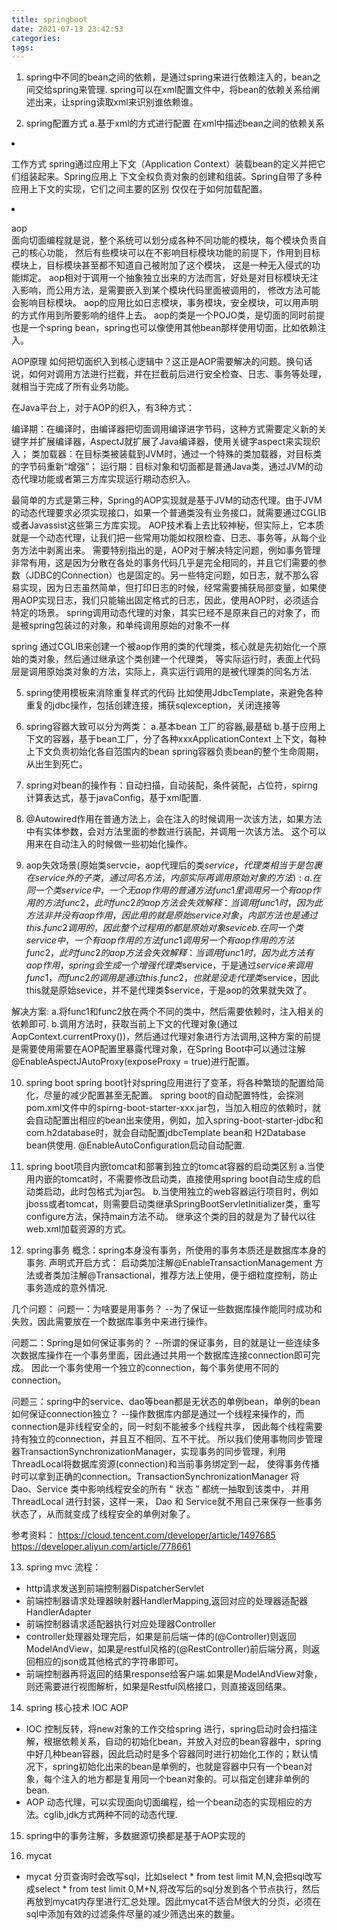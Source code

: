 ```yaml
---
title: springboot
date: 2021-07-13 23:42:53
categories:
tags:
---
```

1. spring中不同的bean之间的依赖，是通过spring来进行依赖注入的，bean之间交给spring来管理.
spring可以在xml配置文件中，将bean的依赖关系给阐述出来，让spring读取xml来识别谁依赖谁。

2. spring配置方式
a.基于xml的方式进行配置
在xml中描述bean之间的依赖关系
<bean id="xxx" class="yyy">
 <constructor-arg ref="zzz>
</bean>
b.基于java的配置
@Configuration
public class BbConfig {
    @Bean
    public Bb bb() {
        //依赖注入了aa这个bean
        // return new Bb(new Aa()); 这里bb中的Aa就变成了自己创建的对象了，而不是spring创建的
        return new Bb(aa());//这里aa()方法产生的就是spring给注入的bean
    }
    @Bean
    public Aa aa() {
        return new Aa();
    }
}

3. 工作方式
spring通过应用上下文（Application Context）装载bean的定义并把它们组装起来。Spring应用上
下文全权负责对象的创建和组装。Spring自带了多种应用上下文的实现，它们之间主要的区别
仅仅在于如何加载配置。

4. aop  
面向切面编程就是说，整个系统可以划分成各种不同功能的模块，每个模块负责自己的核心功能，
然后有些模块可以在不影响目标模块功能的前提下，作用到目标模块上，目标模块甚至都不知道自己被附加了这个模块，
这是一种无入侵式的功能绑定。
aop相对于调用一个抽象独立出来的方法而言，好处是对目标模块无注入影响，而公用方法，是需要嵌入到某个模块代码里面被调用的，
修改方法可能会影响目标模块。
aop的应用比如日志模块，事务模块，安全模块，可以用声明的方式作用到所要影响的组件上去。
aop的类是一个POJO类，是切面的同时前提也是一个spring bean，spring也可以像使用其他bean那样使用切面，比如依赖注入。

AOP原理
如何把切面织入到核心逻辑中？这正是AOP需要解决的问题。换句话说，如何对调用方法进行拦截，并在拦截前后进行安全检查、日志、事务等处理，就相当于完成了所有业务功能。

在Java平台上，对于AOP的织入，有3种方式：

编译期：在编译时，由编译器把切面调用编译进字节码，这种方式需要定义新的关键字并扩展编译器，AspectJ就扩展了Java编译器，使用关键字aspect来实现织入；
类加载器：在目标类被装载到JVM时，通过一个特殊的类加载器，对目标类的字节码重新“增强”；
运行期：目标对象和切面都是普通Java类，通过JVM的动态代理功能或者第三方库实现运行期动态织入。

最简单的方式是第三种，Spring的AOP实现就是基于JVM的动态代理。由于JVM的动态代理要求必须实现接口，如果一个普通类没有业务接口，就需要通过CGLIB或者Javassist这些第三方库实现。
AOP技术看上去比较神秘，但实际上，它本质就是一个动态代理，让我们把一些常用功能如权限检查、日志、事务等，从每个业务方法中剥离出来。
需要特别指出的是，AOP对于解决特定问题，例如事务管理非常有用，这是因为分散在各处的事务代码几乎是完全相同的，并且它们需要的参数（JDBC的Connection）也是固定的。另一些特定问题，如日志，就不那么容易实现，因为日志虽然简单，但打印日志的时候，经常需要捕获局部变量，如果使用AOP实现日志，我们只能输出固定格式的日志，因此，使用AOP时，必须适合特定的场景。
spring调用动态代理的对象，其实已经不是原来自己的对象了，而是被spring包装过的对象，和单纯调用原始的对象不一样


spring 通过CGLIB来创建一个被aop作用的类的代理类，核心就是先初始化一个原始的类对象，然后通过继承这个类创建一个代理类，
等实际运行时，表面上代码层是调用原始类对象的方法，实际上，真实运行调用的是被代理类的同名方法.


5. spring使用模板来消除重复样式的代码
比如使用JdbcTemplate，来避免各种重复的jdbc操作，包括创建连接，捕获sqlexception，关闭连接等

6. spring容器大致可以分为两类：
a.基本bean 工厂的容器,最基础
b.基于应用上下文的容器，基于bean工厂，分了各种xxxApplicationContext 上下文，每种上下文负责初始化各自范围内的bean
spring容器负责bean的整个生命周期，从出生到死亡。


7. spring对bean的操作有：自动扫描，自动装配，条件装配，占位符，spirng计算表达式，基于javaConfig，基于xml配置.


8. @Autowired作用在普通方法上，会在注入的时候调用一次该方法，如果方法中有实体参数，会对方法里面的参数进行装配，并调用一次该方法。
这个可以用来在自动注入的时候做一些初始化操作。

9. aop失效场景(原始类servcie，aop代理后的类$service，代理类相当于是包裹在service外的子类，通过同名方法，内部实际再调用原始对象的方法):
a.在同一个类service中，一个无aop作用的普通方法func1里调用另一个有aop作用的方法func2，此时func2的aop方法会失效
解释：当调用func1时，因为此方法非并没有aop作用，因此用的就是原始service对象，内部方法也是通过this.func2调用的，因此整个过程用的都是原始对象sevice
b.在同一个类service中，一个有aop作用的方法func1调用另一个有aop作用的方法func2，此时func2的aop方法会失效
解释：当调用func1时，因为此方法有aop作用，spring会生成一个增强代理类$service，于是通过$service来调用func1，而func2的调用是通过this.func2，也就是没走代理类$service，因此this就是原始sevice，并不是代理类$service，于是aop的效果就失效了。

解决方案:
a.将func1和func2放在两个不同的类中，然后需要依赖时，注入相关的依赖即可.
b.调用方法时，获取当前上下文的代理对象(通过AopContext.currentProxy())，然后通过代理对象进行方法调用,这种方案的前提是需要使用需要在AOP配置里暴露代理对象，在Spring Boot中可以通过注解@EnableAspectJAutoProxy(exposeProxy = true)进行配置。


10. spring boot
spring boot针对spring应用进行了变革，将各种繁琐的配置给简化，尽量的减少配置甚至无配置。
spring boot的自动配置特性，会探测pom.xml文件中的spirng-boot-starter-xxx.jar包，当加入相应的依赖时，就会自动配置出相应的bean出来使用，例如，加入spring-boot-starter-jdbc和com.h2database时，就会自动配置jdbcTemplate bean和 H2Database bean供使用.
@EnableAutoConfiguration启动自动配置.

11. spring boot项目内嵌tomcat和部署到独立的tomcat容器的启动类区别
a.当使用内嵌的tomcat时，不需要修改启动类，直接使用spring boot自动生成的启动类启动，此时包格式为jar包。
b.当使用独立的web容器运行项目时，例如jboss或者tomcat，则需要启动类继承SpringBootServletInitializer类，重写configure方法，保持main方法不动。
继承这个类的目的就是为了替代以往web.xml加载资源的方式。


12. spring事务
概念：spring本身没有事务，所使用的事务本质还是数据库本身的事务.
声明式开启方式：
启动类加注解@EnableTransactionManagement
方法或者类加注解@Transactional，推荐方法上使用，便于细粒度控制，防止事务造成的意外情况.



几个问题：
问题一：为啥要是用事务？
--为了保证一些数据库操作能同时成功和失败，因此需要放在一个数据库事务中来进行操作。

问题二：Spring是如何保证事务的？
--所谓的保证事务，目的就是让一些连续多次数据库操作在一个事务里面，因此通过共用一个数据库连接connection即可完成。
因此一个事务使用一个独立的connection，每个事务使用不同的connection。

问题三：spring中的service、dao等bean都是无状态的单例bean，单例的bean如何保证connection独立？
--操作数据库内部是通过一个线程来操作的，而connection是非线程安全的，同一时刻不能被多个线程共享，
因此每个线程需要持有独立的connection，并且互不相同、互不干扰。
所以我们使用事物同步管理器TransactionSynchronizationManager，实现事务的同步管理，利用ThreadLocal将数据库资源(connection)和当前事务绑定到一起，
使得事务传播时可以拿到正确的connection。TransactionSynchronizationManager 将 Dao、Service 类中影响线程安全的所有 “ 状态 ” 都统一抽取到该类中，
并用 ThreadLocal 进行封装，这样一来， Dao 和 Service就不用自己来保存一些事务状态了，从而就变成了线程安全的单例对象了。

参考资料：
https://cloud.tencent.com/developer/article/1497685
https://developer.aliyun.com/article/778661

13. spring mvc 流程：
   * http请求发送到前端控制器DispatcherServlet
   * 前端控制器请求处理器映射器HandlerMapping,返回对应的处理器适配器HandlerAdapter
   * 前端控制器请求适配器执行对应处理器Controller
   * controller处理器处理完后，如果是前后端一体的(@Controller)则返回ModelAndView，如果是restful风格的(@RestController)前后端分离，则返回相应的json或其他格式的字符串即可。
   * 前端控制器再将返回的结果response给客户端.如果是ModelAndView对象，则还需要进行视图解析，如果是Restful风格接口，则直接返回结果。

14. spring 核心技术 IOC AOP
   * IOC 控制反转，将new对象的工作交给spring 进行，spring启动时会扫描注解，根据依赖关系，自动的初始化bean，并放入对应的bean容器中，spring中好几种bean容器，因此启动时是多个容器同时进行初始化工作的；默认情况下，spring初始化出来的bean是单例的，也就是容器中只有一个bean对象，每个注入的地方都是复用同一个bean对象的。可以指定创建非单例的bean.
   * AOP 动态代理，可以实现面向切面编程，给一个bean动态的实现相应的方法。cglib,jdk方式两种不同的动态代理.   

15. spring中的事务注解，多数据源切换都是基于AOP实现的


16. mycat 
   * mycat 分页查询时会改写sql，比如select * from test limit M,N,会把sql改写成select * from test limit 0,M+N,将改写后的sql分发到各个节点执行，然后再放到mycat内存里进行汇总处理。因此mycat不适合M很大的分页，必须在sql中添加有效的过滤条件尽量的减少筛选出来的数量。